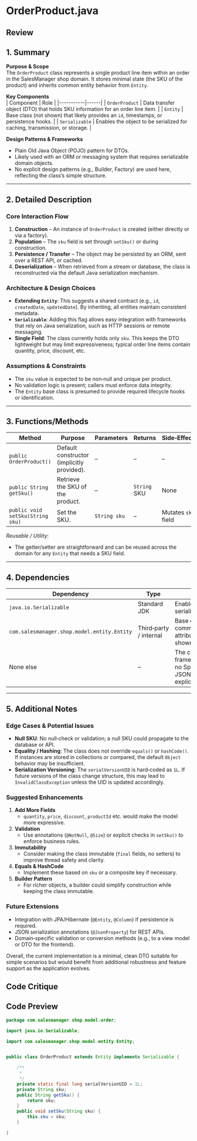 # OrderProduct.java

## Review

## 1. Summary  
**Purpose & Scope**  
The `OrderProduct` class represents a single product line item within an order in the SalesManager shop domain. It stores minimal state (the SKU of the product) and inherits common entity behavior from `Entity`.  

**Key Components**  
| Component | Role |
|-----------|------|
| `OrderProduct` | Data transfer object (DTO) that holds SKU information for an order line item. |
| `Entity` | Base class (not shown) that likely provides an `id`, timestamps, or persistence hooks. |
| `Serializable` | Enables the object to be serialized for caching, transmission, or storage. |

**Design Patterns & Frameworks**  
- Plain Old Java Object (POJO) pattern for DTOs.  
- Likely used with an ORM or messaging system that requires serializable domain objects.  
- No explicit design patterns (e.g., Builder, Factory) are used here, reflecting the class’s simple structure.

---

## 2. Detailed Description  
### Core Interaction Flow  
1. **Construction** – An instance of `OrderProduct` is created (either directly or via a factory).  
2. **Population** – The `sku` field is set through `setSku()` or during construction.  
3. **Persistence / Transfer** – The object may be persisted by an ORM, sent over a REST API, or cached.  
4. **Deserialization** – When retrieved from a stream or database, the class is reconstructed via the default Java serialization mechanism.

### Architecture & Design Choices  
- **Extending `Entity`**: This suggests a shared contract (e.g., `id`, `createdDate`, `updatedDate`). By inheriting, all entities maintain consistent metadata.  
- **`Serializable`**: Adding this flag allows easy integration with frameworks that rely on Java serialization, such as HTTP sessions or remote messaging.  
- **Single Field**: The class currently holds only `sku`. This keeps the DTO lightweight but may limit expressiveness; typical order line items contain quantity, price, discount, etc.

### Assumptions & Constraints  
- The `sku` value is expected to be non‑null and unique per product.  
- No validation logic is present; callers must enforce data integrity.  
- The `Entity` base class is presumed to provide required lifecycle hooks or identification.

---

## 3. Functions/Methods  
| Method | Purpose | Parameters | Returns | Side‑Effects |
|--------|---------|------------|---------|--------------|
| `public OrderProduct()` | Default constructor (implicitly provided). | – | – | – |
| `public String getSku()` | Retrieve the SKU of the product. | – | `String` SKU | None |
| `public void setSku(String sku)` | Set the SKU. | `String sku` | – | Mutates `sku` field |

*Reusable / Utility*:  
- The getter/setter are straightforward and can be reused across the domain for any `Entity` that needs a SKU field.

---

## 4. Dependencies  
| Dependency | Type | Notes |
|------------|------|-------|
| `java.io.Serializable` | Standard JDK | Enables serialization. |
| `com.salesmanager.shop.model.entity.Entity` | Third‑party / internal | Base class providing common entity attributes (not shown). |
| None else | – | The class is framework‑agnostic; no Spring, JPA, or JSON libraries are explicitly used. |

---

## 5. Additional Notes  
### Edge Cases & Potential Issues  
- **Null SKU**: No null‑check or validation; a null SKU could propagate to the database or API.  
- **Equality / Hashing**: The class does not override `equals()` or `hashCode()`. If instances are stored in collections or compared, the default `Object` behavior may be insufficient.  
- **Serialization Versioning**: The `serialVersionUID` is hard‑coded as `1L`. If future versions of the class change structure, this may lead to `InvalidClassException` unless the UID is updated accordingly.  

### Suggested Enhancements  
1. **Add More Fields**  
   - `quantity`, `price`, `discount`, `productId` etc. would make the model more expressive.  
2. **Validation**  
   - Use annotations (`@NotNull`, `@Size`) or explicit checks in `setSku()` to enforce business rules.  
3. **Immutability**  
   - Consider making the class immutable (`final` fields, no setters) to improve thread safety and clarity.  
4. **Equals & HashCode**  
   - Implement these based on `sku` or a composite key if necessary.  
5. **Builder Pattern**  
   - For richer objects, a builder could simplify construction while keeping the class immutable.  

### Future Extensions  
- Integration with JPA/Hibernate (`@Entity`, `@Column`) if persistence is required.  
- JSON serialization annotations (`@JsonProperty`) for REST APIs.  
- Domain‑specific validation or conversion methods (e.g., to a view model or DTO for the frontend).  

Overall, the current implementation is a minimal, clean DTO suitable for simple scenarios but would benefit from additional robustness and feature support as the application evolves.

## Code Critique



## Code Preview

```java
package com.salesmanager.shop.model.order;

import java.io.Serializable;

import com.salesmanager.shop.model.entity.Entity;


public class OrderProduct extends Entity implements Serializable {

	/**
	 * 
	 */
	private static final long serialVersionUID = 1L;
	private String sku;
	public String getSku() {
		return sku;
	}
	public void setSku(String sku) {
		this.sku = sku;
	}

}



```
